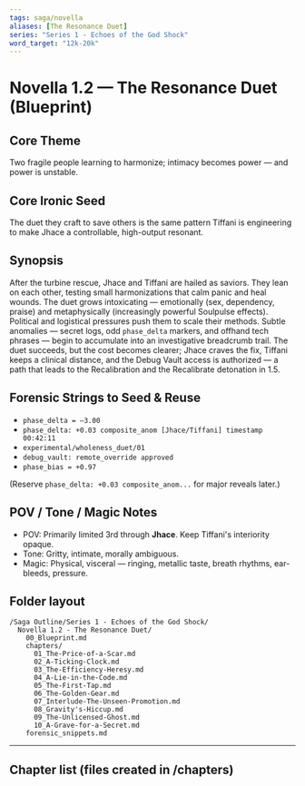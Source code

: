 ```yaml
---
tags: saga/novella
aliases: [The Resonance Duet]
series: "Series 1 - Echoes of the God Shock"
word_target: "12k-20k"
---
```


# Novella 1.2 — The Resonance Duet (Blueprint)

## Core Theme
Two fragile people learning to harmonize; intimacy becomes power — and power is unstable.

## Core Ironic Seed
The duet they craft to save others is the same pattern Tiffani is engineering to make Jhace a controllable, high-output resonant.

## Synopsis
After the turbine rescue, Jhace and Tiffani are hailed as saviors. They lean on each other, testing small harmonizations that calm panic and heal wounds. The duet grows intoxicating — emotionally (sex, dependency, praise) and metaphysically (increasingly powerful Soulpulse effects). Political and logistical pressures push them to scale their methods. Subtle anomalies — secret logs, odd `phase_delta` markers, and offhand tech phrases — begin to accumulate into an investigative breadcrumb trail. The duet succeeds, but the cost becomes clearer; Jhace craves the fix, Tiffani keeps a clinical distance, and the Debug Vault access is authorized — a path that leads to the Recalibration and the Recalibrate detonation in 1.5.

## Forensic Strings to Seed & Reuse
- `phase_delta = –3.00`
- `phase_delta: +0.03 composite_anom [Jhace/Tiffani] timestamp 00:42:11`
- `experimental/wholeness_duet/01`
- `debug_vault: remote_override approved`
- `phase_bias = +0.97`

(Reserve `phase_delta: +0.03 composite_anom...` for major reveals later.)

## POV / Tone / Magic Notes
- POV: Primarily limited 3rd through **Jhace**. Keep Tiffani's interiority opaque.
- Tone: Gritty, intimate, morally ambiguous.
- Magic: Physical, visceral — ringing, metallic taste, breath rhythms, ear-bleeds, pressure.

## Folder layout
```
/Saga Outline/Series 1 - Echoes of the God Shock/
  Novella 1.2 - The Resonance Duet/
    00_Blueprint.md
    chapters/
      01_The-Price-of-a-Scar.md
      02_A-Ticking-Clock.md
      03_The-Efficiency-Heresy.md
      04_A-Lie-in-the-Code.md
      05_The-First-Tap.md
      06_The-Golden-Gear.md
      07_Interlude-The-Unseen-Promotion.md
      08_Gravity's-Hiccup.md
      09_The-Unlicensed-Ghost.md
      10_A-Grave-for-a-Secret.md
    forensic_snippets.md
```

---
## Chapter list (files created in /chapters)
